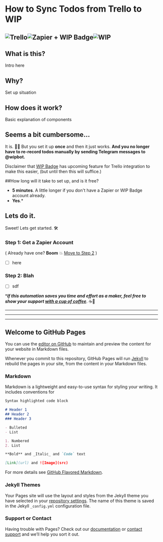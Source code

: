 # How to Sync Todos from Trello to WIP

![Trello](https://notes.ciscospark.com/images/trello-logo.png)![Zapier + WIP Badge](https://emojipedia-us.s3.amazonaws.com/thumbs/120/apple/129/high-voltage-sign_26a1.png)![WIP](https://emojipedia-us.s3.amazonaws.com/thumbs/120/apple/129/construction-sign_1f6a7.png)
---

## What is this?
Intro here

## Why?
Set up situation

## How does it work?

Basic explanation of components

## Seems a bit cumbersome...
It is. 🤷‍♂️
But you set it up **once** and then it just works.
**And you no longer have to re-record todos manually by sending Telegram messages to @wipbot.**

Disclaimer that [WIP Badge](https://wipbadge.com/) has upcoming feature for Trello integration to make this easier, (but until then this will suffice.)

##How long will it take to set up, and is it free?
* **5 minutes**. A little longer if you don't have a Zapier or WIP Badge account already.
* **Yes**.*

## Lets do it.
Sweet! Lets get started. 🛠️

### Step 1: Get a Zapier Account
( Already have one? **Boom** 💥 [Move to Step 2](#Step-2:-Blah) )
- [ ] here

### Step 2: Blah
- [ ] sdf


****If this automation saves you time and effort as a maker, feel free to show your support [with a cup of coffee](https://www.buymeacoffee.com/levidxyz)***. ☕🙌


---
---
---


## Welcome to GitHub Pages

You can use the [editor on GitHub](https://github.com/levidxyz/ZapTrelloToWIP/edit/master/README.md) to maintain and preview the content for your website in Markdown files.

Whenever you commit to this repository, GitHub Pages will run [Jekyll](https://jekyllrb.com/) to rebuild the pages in your site, from the content in your Markdown files.

### Markdown

Markdown is a lightweight and easy-to-use syntax for styling your writing. It includes conventions for

```markdown
Syntax highlighted code block

# Header 1
## Header 2
### Header 3

- Bulleted
- List

1. Numbered
2. List

**Bold** and _Italic_ and `Code` text

[Link](url) and ![Image](src)
```

For more details see [GitHub Flavored Markdown](https://guides.github.com/features/mastering-markdown/).

### Jekyll Themes

Your Pages site will use the layout and styles from the Jekyll theme you have selected in your [repository settings](https://github.com/levidxyz/ZapTrelloToWIP/settings). The name of this theme is saved in the Jekyll `_config.yml` configuration file.

### Support or Contact

Having trouble with Pages? Check out our [documentation](https://help.github.com/categories/github-pages-basics/) or [contact support](https://github.com/contact) and we’ll help you sort it out.

